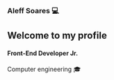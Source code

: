 ### Aleff Soares :computer:

## Welcome  to my profile 

#### Front-End Developer Jr.

Computer engineering :mortar_board:

